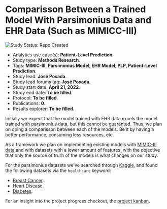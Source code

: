 Comparisson Between a Trained Model With Parsimonius Data and EHR Data (Such as MIMICC-III)
=============

<img src="https://img.shields.io/badge/Study%20Status-Repo%20Created-lightgray.svg" alt="Study Status: Repo Created">

- Analytics use case(s): **Patient-Level Prediction**.
- Study type: **Methods Research**.
- Tags: **MIMIC-III, Parsimonius Model, EHR Model, PLP, Patient-Level Prediction**.
- Study lead: **José Posada**.
- Study lead forums tag: **[José Posada](https://forums.ohdsi.org/u/jposada)**.
- Study start date: **April 21, 2022**.
- Study end date: **To be filled**.
- Protocol: **To be filled**.
- Publications: **0**.
- Results explorer: **To be filled.**

Initially we expect that the model trained with EHR data excels the model trained with parsimonius data, but this cannot be guaranted. Thus, we plan on doing a comparisson between each of the models. Be it by having a better performance, consuming less resources, etc.

As a framework we plan on implementing existing models with [MIMIC-III data](https://physionet.org/content/mimic3wdb/1.0/) and with datasets with a lower amount of features, with the objective that only the source of trurh of the models is what changes on our study.

For the parsimonius datasets we've searched through [Kaggle](https://www.kaggle.com/), and found the following datasets via the `healthcare` keyword:
  - [Breast Cancer](https://www.kaggle.com/datasets/jainilcoder/breast-cancer-dataset).
  - [Heart Disease](https://www.kaggle.com/datasets/kamilpytlak/personal-key-indicators-of-heart-disease).
  - [Diabetes](https://www.kaggle.com/datasets/uciml/pima-indians-diabetes-database).

For an insight into the project progress checkout, the [project kanban](https://github.com/EddAngulo/bioinf_202210_final_project/projects/1).
